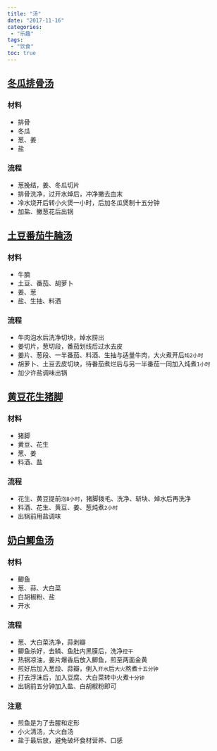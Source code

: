 ```yaml
---
title: "汤"
date: "2017-11-16"
categories:
 - "乐趣"
tags:
 - "饮食"
toc: true
---
```



## [冬瓜排骨汤](https://www.xiachufang.com/recipe/35632/)
### 材料
- 排骨
- 冬瓜
- 葱、姜
- 盐
### 流程
- 葱挽结，姜、冬瓜切片
- 排骨洗净，过开水焯后，冲净撇去血末
- 冷水烧开后转小火煲一小时，后加冬瓜煲制十五分钟
- 加盐、撇葱花后出锅


## [土豆番茄牛腩汤](https://www.xiachufang.com/recipe/22076/)
### 材料
- 牛腩
- 土豆、番茄、胡萝卜
- 姜、葱
- 盐、生抽、料酒
### 流程
- 牛肉泡水后洗净切块，焯水捞出
- 姜切片，葱切段，番茄划线后过水去皮
- 姜片、葱段、一半番茄、料酒、生抽与适量牛肉，大火煮开后`炖2小时`
- 胡萝卜、土豆去皮切块，待番茄煮烂后与另一半番茄一同加入炖煮`1小时`
- 加少许盐调味出锅


## [黄豆花生猪脚](https://www.xiachufang.com/recipe/234405)
### 材料
- 猪脚
- 黄豆、花生
- 葱、姜
- 料酒、盐
### 流程
- 花生、黄豆提前`泡8小时`，猪脚拨毛、洗净、斩块、焯水后再洗净
- 料酒、花生、黄豆、姜、葱炖煮`2小时`
- 出锅前用盐调味


## [奶白鲫鱼汤](https://zhuanlan.zhihu.com/p/30683304)
### 材料
- 鲫鱼
- 葱、蒜、大白菜
- 白胡椒粉、盐
- 开水

### 流程
- 葱、大白菜洗净，蒜剥瓣
- 鲫鱼杀好，去鳞、鱼肚内黑膜后，洗净`控干`
- 热锅凉油，姜片爆香后放入鲫鱼，煎至两面金黄
- 煎好后加入葱段、蒜瓣，倒入`开水`后`大火`熬煮`十五分钟`
- 打去浮沫后，加入豆腐、大白菜转中火煮`十分钟`
- 出锅前五分钟加入盐、白胡椒粉即可

### 注意
- 煎鱼是为了去腥和定形
- 小火清汤，大火白汤
- 盐于最后放，避免破坏食材营养、口感
